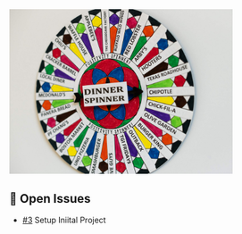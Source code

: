 <img src="src/assets/dinner_wheel.jpg" alt="Project Screenshot" width="400"/>

## 🚀 Open Issues

- [#3](https://github.com/tgilly93/Dinner_Generator_React/issues/3) Setup Iniital Project
